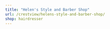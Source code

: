 ```yaml
---
title: "Helen's Style and Barber Shop"
url: /crestview/helens-style-and-barber-shop/
shop: hairdresser
---
```

